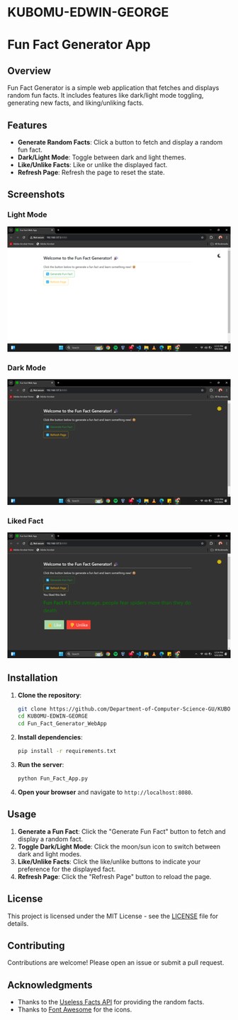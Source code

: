 # KUBOMU-EDWIN-GEORGE
# Fun Fact Generator App

## Overview

Fun Fact Generator is a simple web application that fetches and displays random fun facts. It includes features like dark/light mode toggling, generating new facts, and liking/unliking facts.

## Features

- **Generate Random Facts**: Click a button to fetch and display a random fun fact.
- **Dark/Light Mode**: Toggle between dark and light themes.
- **Like/Unlike Facts**: Like or unlike the displayed fact.
- **Refresh Page**: Refresh the page to reset the state.

## Screenshots

### Light Mode
![Light Mode](screenshots/light-mode.png)

### Dark Mode
![Dark Mode](screenshots/dark-mode.png)

### Liked Fact
![Liked Fact](screenshots/liked-fact.png)

## Installation

1. **Clone the repository**:
    ```sh
    git clone https://github.com/Department-of-Computer-Science-GU/KUBOMU-EDWIN-GEORGE.git
    cd KUBOMU-EDWIN-GEORGE
    cd Fun_Fact_Generator_WebApp
    ```

2. **Install dependencies**:
    ```sh
    pip install -r requirements.txt
    ```

3. **Run the server**:
    ```sh
    python Fun_Fact_App.py
    ```

4. **Open your browser** and navigate to `http://localhost:8080`.

## Usage

1. **Generate a Fun Fact**: Click the "Generate Fun Fact" button to fetch and display a random fact.
2. **Toggle Dark/Light Mode**: Click the moon/sun icon to switch between dark and light modes.
3. **Like/Unlike Facts**: Click the like/unlike buttons to indicate your preference for the displayed fact.
4. **Refresh Page**: Click the "Refresh Page" button to reload the page.

## License

This project is licensed under the MIT License - see the [LICENSE](LICENSE) file for details.

## Contributing

Contributions are welcome! Please open an issue or submit a pull request.

## Acknowledgments

- Thanks to the [Useless Facts API](https://uselessfacts.jsph.pl/) for providing the random facts.
- Thanks to [Font Awesome](https://fontawesome.com/) for the icons.
